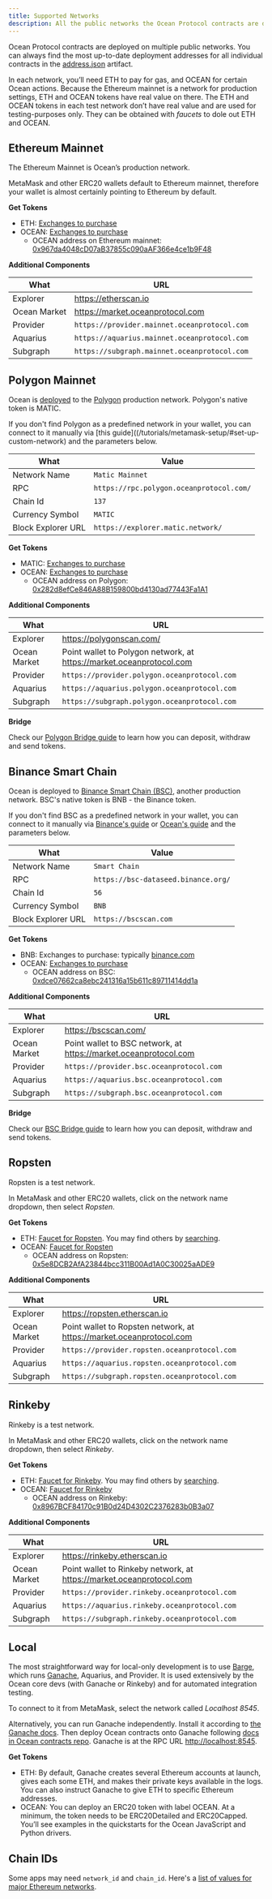 ```yaml
---
title: Supported Networks
description: All the public networks the Ocean Protocol contracts are deployed to, and additional core components deployed to them.
---
```


Ocean Protocol contracts are deployed on multiple public networks. You can always find the most up-to-date deployment addresses for all individual contracts in the [address.json](https://github.com/oceanprotocol/contracts/blob/master/artifacts/address.json) artifact.

In each network, you’ll need ETH to pay for gas, and OCEAN for certain Ocean actions. Because the Ethereum mainnet is a network for production settings, ETH and OCEAN tokens have real value on there. The ETH and OCEAN tokens in each test network don’t have real value and are used for testing-purposes only. They can be obtained with _faucets_ to dole out ETH and OCEAN.

## Ethereum Mainnet

The Ethereum Mainnet is Ocean’s production network.

MetaMask and other ERC20 wallets default to Ethereum mainnet, therefore your wallet is almost certainly pointing to Ethereum by default.

**Get Tokens**

- ETH: [Exchanges to purchase](https://www.coingecko.com/en/coins/ethereum#markets)
- OCEAN: [Exchanges to purchase](https://oceanprotocol.com/token#get)
  - OCEAN address on Ethereum mainnet: [0x967da4048cD07aB37855c090aAF366e4ce1b9F48](https://etherscan.io/token/0x967da4048cD07aB37855c090aAF366e4ce1b9F48)

**Additional Components**

| What         | URL                                          |
| ------------ | -------------------------------------------- |
| Explorer     | https://etherscan.io                         |
| Ocean Market | https://market.oceanprotocol.com             |
| Provider     | `https://provider.mainnet.oceanprotocol.com` |
| Aquarius     | `https://aquarius.mainnet.oceanprotocol.com` |
| Subgraph     | `https://subgraph.mainnet.oceanprotocol.com` |

## Polygon Mainnet

Ocean is [deployed](https://blog.oceanprotocol.com/ocean-on-polygon-network-8abad19cbf47) to the [Polygon](https://polygon.technology/) production network. Polygon's native token is MATIC.

If you don't find Polygon as a predefined network in your wallet, you can connect to it manually via [this guide]((/tutorials/metamask-setup/#set-up-custom-network) and the parameters below.

| What               | Value                                    |
|--------------------|------------------------------------------|
| Network Name       | `Matic Mainnet`                          |
| RPC                | `https://rpc.polygon.oceanprotocol.com/` |
| Chain Id           | `137`                                    |
| Currency Symbol    | `MATIC`                                  |
| Block Explorer URL | `https://explorer.matic.network/`        |

**Get Tokens**

- MATIC: [Exchanges to purchase](https://www.coingecko.com/en/coins/polygon#markets)
- OCEAN: [Exchanges to purchase](https://oceanprotocol.com/token#get)
  - OCEAN address on Polygon: [0x282d8efCe846A88B159800bd4130ad77443Fa1A1](https://polygonscan.com/token/0x282d8efCe846A88B159800bd4130ad77443Fa1A1)

**Additional Components**

| What         | URL                                          |
| ------------ | -------------------------------------------- |
| Explorer     | https://polygonscan.com/                     |
| Ocean Market | Point wallet to Polygon network, at https://market.oceanprotocol.com |
| Provider     | `https://provider.polygon.oceanprotocol.com` |
| Aquarius     | `https://aquarius.polygon.oceanprotocol.com` |
| Subgraph     | `https://subgraph.polygon.oceanprotocol.com` |

**Bridge**

Check our [Polygon Bridge guide](/tutorials/polygon-bridge/) to learn how you can deposit, withdraw and send tokens.

## Binance Smart Chain

Ocean is deployed to [Binance Smart Chain (BSC)](https://academy.binance.com/en/articles/how-to-get-started-with-binance-smart-chain-bsc), another production network. BSC's native token is BNB - the Binance token.

If you don't find BSC as a predefined network in your wallet, you can connect to it manually via [Binance's guide](https://academy.binance.com/en/articles/connecting-metamask-to-binance-smart-chain) or [Ocean's guide](/tutorials/metamask-setup/#set-up-custom-network) and the parameters below.

| What               | Value                                    |
|--------------------|------------------------------------------|
| Network Name       | `Smart Chain`                            |
| RPC                | `https://bsc-dataseed.binance.org/`      |
| Chain Id           | `56`                                     |
| Currency Symbol    | `BNB`                                    |
| Block Explorer URL | `https://bscscan.com`                    |

**Get Tokens**

- BNB: Exchanges to purchase: typically [binance.com](https://www.binance.com)
- OCEAN: [Exchanges to purchase](https://oceanprotocol.com/token#get)
  - OCEAN address on BSC: [0xdce07662ca8ebc241316a15b611c89711414dd1a](https://bscscan.com/token/0xdce07662ca8ebc241316a15b611c89711414dd1a)

**Additional Components**

| What         | URL                                                                   |
|--------------|-----------------------------------------------------------------------|
| Explorer     | https://bscscan.com/                                                  |
| Ocean Market | Point wallet to BSC network, at https://market.oceanprotocol.com      |
| Provider     | `https://provider.bsc.oceanprotocol.com`                              |
| Aquarius     | `https://aquarius.bsc.oceanprotocol.com`                              |
| Subgraph     | `https://subgraph.bsc.oceanprotocol.com`                              |

**Bridge**

Check our [BSC Bridge guide](/tutorials/bsc-bridge/) to learn how you can deposit, withdraw and send tokens.

## Ropsten

Ropsten is a test network.

In MetaMask and other ERC20 wallets, click on the network name dropdown, then select _Ropsten_.

**Get Tokens**

- ETH: [Faucet for Ropsten](https://faucet.dimensions.network/). You may find others by [searching](https://www.google.com/search?q=ropsten+ether+faucet&oq=ropsten+ether+faucet).
- OCEAN: [Faucet for Ropsten](https://faucet.ropsten.oceanprotocol.com/)
  - OCEAN address on Ropsten: [0x5e8DCB2AfA23844bcc311B00Ad1A0C30025aADE9](https://ropsten.etherscan.io/token/0x5e8DCB2AfA23844bcc311B00Ad1A0C30025aADE9)

**Additional Components**

| What         | URL                                                                    |
| ------------ | ---------------------------------------------------------------------- |
| Explorer     | https://ropsten.etherscan.io                                           |
| Ocean Market | Point wallet to Ropsten network, at https://market.oceanprotocol.com   |
| Provider     | `https://provider.ropsten.oceanprotocol.com`                           |
| Aquarius     | `https://aquarius.ropsten.oceanprotocol.com`                           |
| Subgraph     | `https://subgraph.ropsten.oceanprotocol.com`                           |

## Rinkeby

Rinkeby is a test network.

In MetaMask and other ERC20 wallets, click on the network name dropdown, then select _Rinkeby_.

**Get Tokens**

- ETH: [Faucet for Rinkeby](https://faucet.rinkeby.io/). You may find others by [searching](https://www.google.com/search?q=rinkeby+ether+faucet&oq=rinkeby+ether+faucet).
- OCEAN: [Faucet for Rinkeby](https://faucet.rinkeby.oceanprotocol.com/)
  - OCEAN address on Rinkeby: [0x8967BCF84170c91B0d24D4302C2376283b0B3a07](https://rinkeby.etherscan.io/token/0x8967BCF84170c91B0d24D4302C2376283b0B3a07)

**Additional Components**

| What         | URL                                                                    |
| ------------ | ---------------------------------------------------------------------- |
| Explorer     | https://rinkeby.etherscan.io                                           |
| Ocean Market | Point wallet to Rinkeby network, at https://market.oceanprotocol.com   |
| Provider     | `https://provider.rinkeby.oceanprotocol.com`                           |
| Aquarius     | `https://aquarius.rinkeby.oceanprotocol.com`                           |
| Subgraph     | `https://subgraph.rinkeby.oceanprotocol.com`                           |

## Local

The most straightforward way for local-only development is to use [Barge](https://www.github.com/oceanprotocol/barge), which runs [Ganache](https://www.trufflesuite.com/ganache), Aquarius, and Provider. It is used extensively by the Ocean core devs (with Ganache or Rinkeby) and for automated integration testing.

<repo name="barge"></repo>

To connect to it from MetaMask, select the network called _Localhost 8545_.

Alternatively, you can run Ganache independently. Install it according to [the Ganache docs](https://www.trufflesuite.com/ganache). Then deploy Ocean contracts onto Ganache following [docs in Ocean contracts repo](https://www.github.com/oceanprotocol/contracts). Ganache is at the RPC URL [http://localhost:8545](http://localhost:8545).

**Get Tokens**

- ETH: By default, Ganache creates several Ethereum accounts at launch, gives each some ETH, and makes their private keys available in the logs. You can also instruct Ganache to give ETH to specific Ethereum addresses.
- OCEAN: You can deploy an ERC20 token with label OCEAN. At a minimum, the token needs to be ERC20Detailed and ERC20Capped. You’ll see examples in the quickstarts for the Ocean JavaScript and Python drivers.

## Chain IDs

Some apps may need `network_id` and `chain_id`. Here's a [list of values for major Ethereum networks](https://medium.com/@piyopiyo/list-of-ethereums-major-network-and-chain-ids-2bc58e928508).
